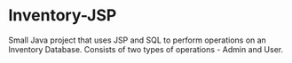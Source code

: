 Inventory-JSP
=============

Small Java project that uses JSP and SQL to perform operations on an Inventory Database. Consists of two types of operations - Admin and User.
